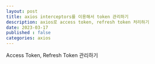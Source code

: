```yaml
---
layout: post
title: axios interceptors를 이용해서 token 관리하기
description: axios로 access token, refresh token 처리하기
date: 2023-03-17
published : false
categories: axios
---
```


Access Token, Refresh Token 관리하기